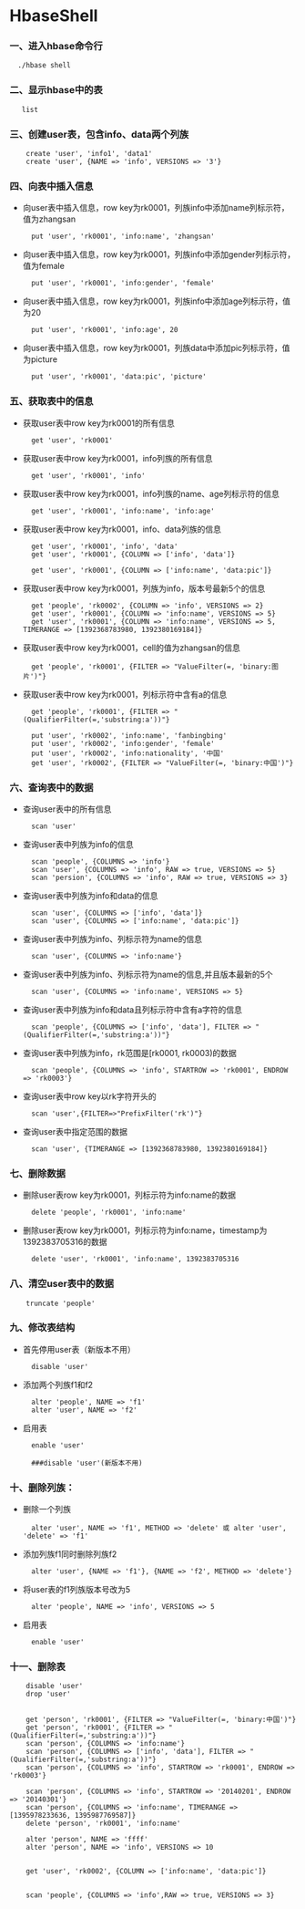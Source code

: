 # HbaseShell

### 一、进入hbase命令行

      ./hbase shell

### 二、显示hbase中的表

       list

### 三、创建user表，包含info、data两个列族

        create 'user', 'info1', 'data1'
        create 'user', {NAME => 'info', VERSIONS => '3'}

### 四、向表中插入信息

* 向user表中插入信息，row key为rk0001，列族info中添加name列标示符，值为zhangsan

        put 'user', 'rk0001', 'info:name', 'zhangsan'

* 向user表中插入信息，row key为rk0001，列族info中添加gender列标示符，值为female

        put 'user', 'rk0001', 'info:gender', 'female'

* 向user表中插入信息，row key为rk0001，列族info中添加age列标示符，值为20

        put 'user', 'rk0001', 'info:age', 20

* 向user表中插入信息，row key为rk0001，列族data中添加pic列标示符，值为picture

        put 'user', 'rk0001', 'data:pic', 'picture'

### 五、获取表中的信息

* 获取user表中row key为rk0001的所有信息

        get 'user', 'rk0001'

* 获取user表中row key为rk0001，info列族的所有信息

        get 'user', 'rk0001', 'info'

* 获取user表中row key为rk0001，info列族的name、age列标示符的信息

        get 'user', 'rk0001', 'info:name', 'info:age'

* 获取user表中row key为rk0001，info、data列族的信息

        get 'user', 'rk0001', 'info', 'data'
        get 'user', 'rk0001', {COLUMN => ['info', 'data']}

        get 'user', 'rk0001', {COLUMN => ['info:name', 'data:pic']}

* 获取user表中row key为rk0001，列族为info，版本号最新5个的信息

        get 'people', 'rk0002', {COLUMN => 'info', VERSIONS => 2}
        get 'user', 'rk0001', {COLUMN => 'info:name', VERSIONS => 5}
        get 'user', 'rk0001', {COLUMN => 'info:name', VERSIONS => 5, TIMERANGE => [1392368783980, 1392380169184]}

* 获取user表中row key为rk0001，cell的值为zhangsan的信息

        get 'people', 'rk0001', {FILTER => "ValueFilter(=, 'binary:图片')"}

* 获取user表中row key为rk0001，列标示符中含有a的信息

        get 'people', 'rk0001', {FILTER => "(QualifierFilter(=,'substring:a'))"}

        put 'user', 'rk0002', 'info:name', 'fanbingbing'
        put 'user', 'rk0002', 'info:gender', 'female'
        put 'user', 'rk0002', 'info:nationality', '中国'
        get 'user', 'rk0002', {FILTER => "ValueFilter(=, 'binary:中国')"}

### 六、查询表中的数据

* 查询user表中的所有信息

        scan 'user'

* 查询user表中列族为info的信息

        scan 'people', {COLUMNS => 'info'}
        scan 'user', {COLUMNS => 'info', RAW => true, VERSIONS => 5}
        scan 'persion', {COLUMNS => 'info', RAW => true, VERSIONS => 3}
        
* 查询user表中列族为info和data的信息

        scan 'user', {COLUMNS => ['info', 'data']}
        scan 'user', {COLUMNS => ['info:name', 'data:pic']}


* 查询user表中列族为info、列标示符为name的信息

        scan 'user', {COLUMNS => 'info:name'}

* 查询user表中列族为info、列标示符为name的信息,并且版本最新的5个

        scan 'user', {COLUMNS => 'info:name', VERSIONS => 5}

* 查询user表中列族为info和data且列标示符中含有a字符的信息

        scan 'people', {COLUMNS => ['info', 'data'], FILTER => "(QualifierFilter(=,'substring:a'))"}

* 查询user表中列族为info，rk范围是[rk0001, rk0003)的数据

        scan 'people', {COLUMNS => 'info', STARTROW => 'rk0001', ENDROW => 'rk0003'}

* 查询user表中row key以rk字符开头的

        scan 'user',{FILTER=>"PrefixFilter('rk')"}

* 查询user表中指定范围的数据

        scan 'user', {TIMERANGE => [1392368783980, 1392380169184]}


### 七、删除数据

* 删除user表row key为rk0001，列标示符为info:name的数据

        delete 'people', 'rk0001', 'info:name'

* 删除user表row key为rk0001，列标示符为info:name，timestamp为1392383705316的数据

        delete 'user', 'rk0001', 'info:name', 1392383705316


### 八、清空user表中的数据

        truncate 'people'


### 九、修改表结构

* 首先停用user表（新版本不用）

        disable 'user'

* 添加两个列族f1和f2

        alter 'people', NAME => 'f1'
        alter 'user', NAME => 'f2'

* 启用表

        enable 'user'

        ###disable 'user'(新版本不用)

### 十、删除列族：

* 删除一个列族

        alter 'user', NAME => 'f1', METHOD => 'delete' 或 alter 'user', 'delete' => 'f1'

* 添加列族f1同时删除列族f2

        alter 'user', {NAME => 'f1'}, {NAME => 'f2', METHOD => 'delete'}

* 将user表的f1列族版本号改为5

        alter 'people', NAME => 'info', VERSIONS => 5

* 启用表

        enable 'user'


### 十一、删除表

        disable 'user'
        drop 'user'


        get 'person', 'rk0001', {FILTER => "ValueFilter(=, 'binary:中国')"}
        get 'person', 'rk0001', {FILTER => "(QualifierFilter(=,'substring:a'))"}
        scan 'person', {COLUMNS => 'info:name'}
        scan 'person', {COLUMNS => ['info', 'data'], FILTER => "(QualifierFilter(=,'substring:a'))"}
        scan 'person', {COLUMNS => 'info', STARTROW => 'rk0001', ENDROW => 'rk0003'}

        scan 'person', {COLUMNS => 'info', STARTROW => '20140201', ENDROW => '20140301'}
        scan 'person', {COLUMNS => 'info:name', TIMERANGE => [1395978233636, 1395987769587]}
        delete 'person', 'rk0001', 'info:name'

        alter 'person', NAME => 'ffff'
        alter 'person', NAME => 'info', VERSIONS => 10


        get 'user', 'rk0002', {COLUMN => ['info:name', 'data:pic']}


        scan 'people', {COLUMNS => 'info',RAW => true, VERSIONS => 3}
